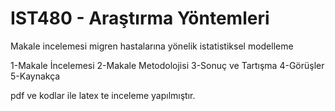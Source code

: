 # IST480 - Araştırma Yöntemleri
  Makale incelemesi migren hastalarına yönelik istatistiksel modelleme 


  1-Makale İncelemesi
  2-Makale Metodolojisi
  3-Sonuç ve Tartışma
  4-Görüşler
  5-Kaynakça

  pdf ve kodlar ile latex te inceleme yapılmıştır.